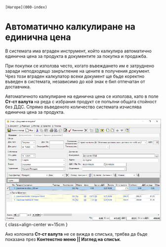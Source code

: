 ```{only} html
[Нагоре](000-index)
```

# Автоматично калкулиране на единична цена

В системата има вграден инструмент, който калкулира автоматично единична цена за продукта в документите за покупка и продажба.  

При покупки се използва често, когато въвеждането им е затруднено заради неподходящо закръгление на цените в получения документ. Чрез този вграден калкулатор всеки документ ще бъде коректно въведен в системата, независимо до кой знак е бил отпечатан от доставчика.   

Автоматичното калкулиране на единична цена се използва, като в поле **Ст-ст валута** на реда с избрания продукт се попълни общата стойност без ДДС. Спрямо въведеното количество системата изчислява единична цена за продукта.  

![](911-price-calc1.png){ class=align-center w=15cm }

Ако колоната **Ст-ст валута** не се вижда в списъка, трябва да бъде показана през **Контекстно меню || Изглед на списък**.  
